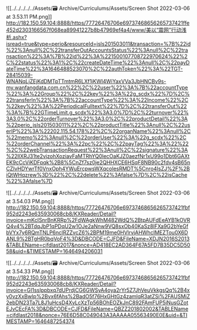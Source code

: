 ![[../../../../../Assets/🗃 Archive/Curriculums/Assets/Screen Shot 2022-03-06 at 3.53.11 PM.png]]
http://182.150.59.104:8888/https/77726476706e69737468656265737421ffe452d2303166567f068ea89941227b8b47969ef4a4/www/美以“震网”行动浅析.ashx?isread=true&type=perio&resourceId=jsls201503011&transaction=%7B%22id%22%3Anull%2C%22transferOutAccountsStatus%22%3Anull%2C%22transaction%22%3A%7B%22id%22%3A%221500107708722970624%22%2C%22status%22%3A1%2C%22createDateTime%22%3Anull%2C%22payDateTime%22%3A1646488523070%2C%22authToken%22%3A%22TGT-28415039-WNANqLjZEjKdDMTpTTmtmR6LXf1jKWI4WiYaxVVa3JbHNCBv9s-my.wanfangdata.com.cn%22%2C%22user%22%3A%7B%22accountType%22%3A%22Group%22%2C%22key%22%3A%22g_scdx%22%7D%2C%22transferIn%22%3A%7B%22accountType%22%3A%22Income%22%2C%22key%22%3A%22PeriodicalFulltext%22%7D%2C%22transferOut%22%3A%7B%22GTimeLimit.g_scdx%22%3A3.0%7D%2C%22turnover%22%3A3.0%2C%22orderTurnover%22%3A3.0%2C%22productDetail%22%3A%22perio_jsls201503011%22%2C%22productTitle%22%3Anull%2C%22userIP%22%3A%22202.115.54.178%22%2C%22organName%22%3Anull%2C%22memo%22%3Anull%2C%22orderUser%22%3A%22g_scdx%22%2C%22orderChannel%22%3A%22pc%22%2C%22payTag%22%3A%22%22%2C%22webTransactionRequest%22%3Anull%2C%22signature%22%3A%22IlXRJ31te2vjzohXoziavFaMTRhYQ0lecOaKJZ0aezfNr1xU99o1Dbt6GAXtEK9cCcViKDFpqk%2B8%5CnZf7sz0je2QHHXCE6HSqF8NB90c2fdv4sB65nCZIvHDYwrTf0VnxOph4YWuErcpwsWXqcolesRMDT%5Cnro4IsZJ%2F%2BiQtWHqzrew%3D%22%2C%22delete%22%3Afalse%7D%2C%22isCache%22%3Afalse%7D




![[../../../../../Assets/🗃 Archive/Curriculums/Assets/Screen Shot 2022-03-06 at 3.54.03 PM.png]]
http://182.150.59.104:8888/https/77726476706e69737468656265737421fbf952d2243e635930068cb8/KXReader/Detail?invoice=mKcISnrBnKRRp%2FdWAgkWhM482WdQ%2BtpAUFdEeAYB1kOVRQ4v4%2BTdqJbP1qPDqU2w1OJe2aNnw9VQ8sxOb40KaSz8lFXa9G2bYeGfbVYx7y6RQmTNLP6nclRZZvcZ6%2BPM19me0HVlrvjAHWhcIMEZTou0X6DANL9%2BTgHR0bqVoF4%3D&DBCODE=CJFD&FileName=XDJN2016S2013&TABLEName=cjfdlast2017&nonce=AD418EC2AD364F67A5FD7B35DC5D5058&uid=&TIMESTAMP=1646494206031


![[../../../../../Assets/🗃 Archive/Curriculums/Assets/Screen Shot 2022-03-06 at 3.54.33 PM.png]]
http://182.150.59.104:8888/https/77726476706e69737468656265737421fbf952d2243e635930068cb8/KXReader/Detail?invoice=GI1ssIppbxq7dUPrdjCG6GWSyA4oya2rYr5Z7JhVeuVkkgsQq%2B4xy0vzXxBwIp%2Bvx6fAhs%2BadO5f76HxGHtGz4zamlqR3atZSi%2FAUSMiZ2ebDN23Ta7L8J1uHcsD4XvLcXzTp56BOhEOZkJnC892FAmFUP5iNusGZotEJvCEcFA%3D&DBCODE=CJFD&FileName=QBZZ201802002&TABLEName=cjfdlast2018&nonce=76E6D58C049043A3AAAAA05563490E0E&uid=&TIMESTAMP=1646487254374